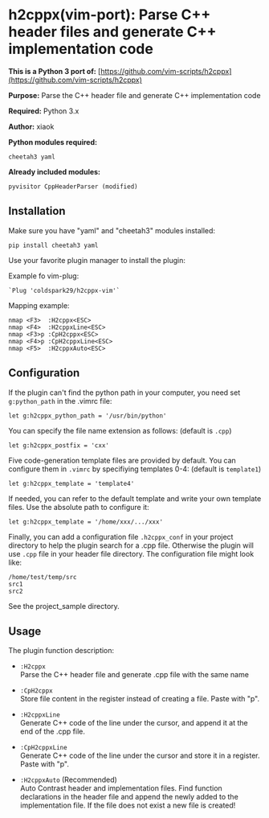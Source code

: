 h2cppx(vim-port): Parse C++ header files and generate C++ implementation code 
===========================================================================

**This is a Python 3 port of:** [https://github.com/vim-scripts/h2cppx](https://github.com/vim-scripts/h2cppx)

**Purpose:** Parse the C++ header file and generate C++ implementation code

**Required:** Python 3.x

**Author:** xiaok

**Python modules required:** 

    cheetah3 yaml

**Already included modules:** 

    pyvisitor CppHeaderParser (modified) 

Installation
------------
Make sure you have "yaml" and "cheetah3" modules installed:

    pip install cheetah3 yaml

Use your favorite plugin manager to install the plugin:

Example fo vim-plug:

    `Plug 'coldspark29/h2cppx-vim'`

Mapping example:

    nmap <F3>  :H2cppx<ESC>
    nmap <F4>  :H2cppxLine<ESC>
    nmap <F3>p :CpH2cppx<ESC>
    nmap <F4>p :CpH2cppxLine<ESC>
    nmap <F5>  :H2cppxAuto<ESC>

Configuration
------
If the plugin can't find the python path in your computer,
you need set `g:python_path` in the .vimrc file:

    let g:h2cppx_python_path = '/usr/bin/python'

You can specify the file name extension as follows:
(default is `.cpp`)

    let g:h2cppx_postfix = 'cxx'

Five code-generation template files are provided by default.
You can configure them in `.vimrc` by specifiying templates 0-4: 
(default is `template1`)

    let g:h2cppx_template = 'template4' 

If needed, you can refer to the default template and write your own template
files. Use the absolute path to configure it:

    let g:h2cppx_template = '/home/xxx/.../xxx'

Finally, you can add a configuration file `.h2cppx_conf` in your project 
directory to help the plugin search for a .cpp file. Otherwise the plugin will use
`.cpp` file in your header file directory.
The configuration file might look like:
    
    /home/test/temp/src
    src1
    src2

See the project_sample directory.

Usage
-----
The plugin function description:

* `:H2cppx`  
  Parse the C++ header file and generate .cpp file with the same name

* `:CpH2cppx`  
  Store file content in the register instead of creating a file. Paste with "p".

* `:H2cppxLine`  
  Generate C++ code of the line under the cursor, and append it at the end of the .cpp file.

* `:CpH2cppxLine`  
  Generate C++ code of the line under the cursor and store it in a register. Paste with "p". 

* `:H2cppxAuto`  (Recommended)   
  Auto Contrast header and implementation files. Find
  function declarations in the header file and append
  the newly added to the implementation file. If the 
  file does not exist a new file is created!

